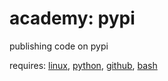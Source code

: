 # academy: pypi

publishing code on pypi

requires: [linux](./linux.md), [python](./python.md), [github](./github.md), [bash](./bash.md)
